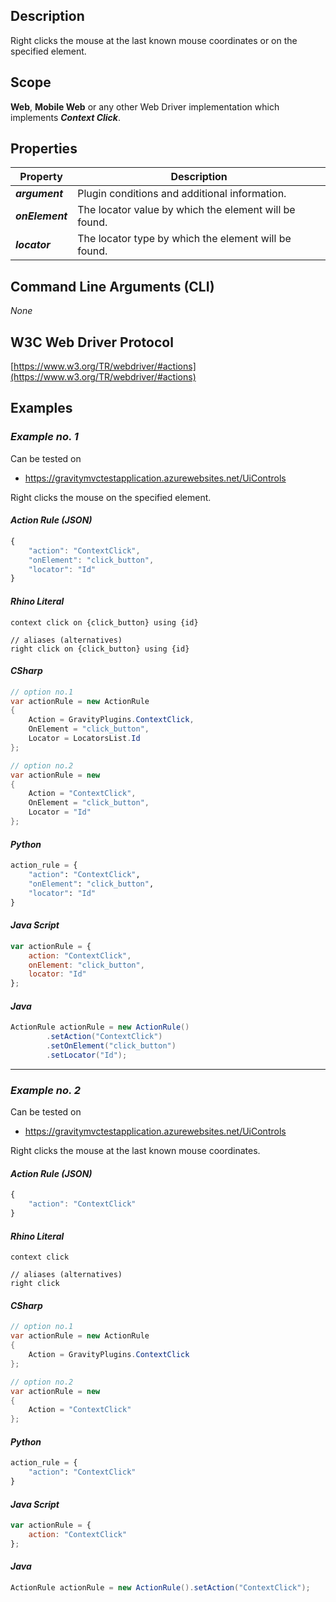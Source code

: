 ## Description
Right clicks the mouse at the last known mouse coordinates or on the specified element.

## Scope
**Web**, **Mobile Web** or any other Web Driver implementation which implements _**Context Click**_.

## Properties
| Property             | Description                                           |
|----------------------|-------------------------------------------------------|
| _**argument**_       | Plugin conditions and additional information.         |
| _**onElement**_ | The locator value by which the element will be found. |
| _**locator**_        | The locator type by which the element will be found.  |

## Command Line Arguments (CLI)
_None_

## W3C Web Driver Protocol
[https://www.w3.org/TR/webdriver/#actions](https://www.w3.org/TR/webdriver/#actions)

## Examples
### _Example no. 1_
Can be tested on
* https://gravitymvctestapplication.azurewebsites.net/UiControls

Right clicks the mouse on the specified element.

#### _Action Rule (JSON)_
```js
{
    "action": "ContextClick",
    "onElement": "click_button",
    "locator": "Id"
}
```

#### _Rhino Literal_
```
context click on {click_button} using {id}

// aliases (alternatives)
right click on {click_button} using {id}
```

#### _CSharp_
```csharp
// option no.1
var actionRule = new ActionRule
{
    Action = GravityPlugins.ContextClick,
    OnElement = "click_button",
    Locator = LocatorsList.Id
};

// option no.2
var actionRule = new
{
    Action = "ContextClick",
    OnElement = "click_button",
    Locator = "Id"
};
```

#### _Python_
```python
action_rule = {
    "action": "ContextClick",
    "onElement": "click_button",
    "locator": "Id"
}
```

#### _Java Script_
```js
var actionRule = {
    action: "ContextClick",
    onElement: "click_button",
    locator: "Id"
};
```

#### _Java_
```java
ActionRule actionRule = new ActionRule()
        .setAction("ContextClick")
        .setOnElement("click_button")
        .setLocator("Id");
```

***

### _Example no. 2_
Can be tested on
* https://gravitymvctestapplication.azurewebsites.net/UiControls

Right clicks the mouse at the last known mouse coordinates.

#### _Action Rule (JSON)_
```js
{
    "action": "ContextClick"
}
```

#### _Rhino Literal_
```
context click

// aliases (alternatives)
right click
```

#### _CSharp_
```csharp
// option no.1
var actionRule = new ActionRule
{
    Action = GravityPlugins.ContextClick
};

// option no.2
var actionRule = new
{
    Action = "ContextClick"
};
```

#### _Python_
```python
action_rule = {
    "action": "ContextClick"
}
```

#### _Java Script_
```js
var actionRule = {
    action: "ContextClick"
};
```

#### _Java_
```java
ActionRule actionRule = new ActionRule().setAction("ContextClick");
```